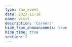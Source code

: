 ```yaml
---
type: raw_event
date: 2023-11-16
name: Visit
description: 'Careers'
hide_from_announcments: true
hide_time: true
section: 2
---
```

